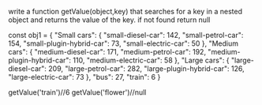 write a function getValue(object,key) that searches for a key in a nested object and returns the value of the key. if not found return null<br>

const obj1 = {
"Small cars": {
"small-diesel-car": 142,
"small-petrol-car": 154,
"small-plugin-hybrid-car": 73,
"small-electric-car": 50
},
"Medium cars": {
"medium-diesel-car": 171,
"medium-petrol-car": 192,
"medium-plugin-hybrid-car": 110,
"medium-electric-car": 58
},
"Large cars": {
"large-diesel-car": 209,
"large-petrol-car": 282,
"large-plugin-hybrid-car": 126,
"large-electric-car": 73
},
"bus": 27,
"train": 6
}

getValue('train')//6
getValue('flower')//null
